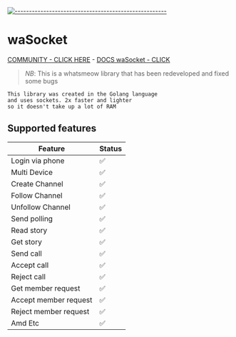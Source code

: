 [![-----------------------------------------------------](https://raw.githubusercontent.com/andreasbm/readme/master/assets/lines/colored.png)](#table-of-contents)
# waSocket
[COMMUNITY - CLICK HERE](https://whatsapp.com/channel/0029VaF1UTpJ3jv1GsFYi302) - [DOCS waSocket - CLICK ](https://pkg.go.dev/github.com/amiruldev20/waSocket@v1.0.8)

 > *NB*: This is a whatsmeow library that has been redeveloped and fixed some bugs
 

```
This library was created in the Golang language
and uses sockets. 2x faster and lighter
so it doesn't take up a lot of RAM
```

## Supported features

| Feature  | Status |
| ------------- | ------------- |
| Login via phone | ✅ |
| Multi Device | ✅ |
| Create Channel | ✅ |
| Follow Channel | ✅ |
| Unfollow Channel | ✅ |
| Send polling | ✅ |
| Read story | ✅ |
| Get story | ✅ |
| Send call | ✅ |
| Accept call | ✅ |
| Reject call | ✅ |
| Get member request | ✅ |
| Accept member request | ✅ |
| Reject member request | ✅ |
| Amd Etc | ✅ |
